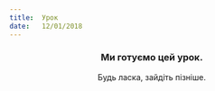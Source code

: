```yaml
---
title:  Урок
date:   12/01/2018
---
```


### <center>Ми готуємо цей урок.</center>
<center>Будь ласка, зайдіть пізніше.</center>